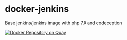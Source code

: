 # docker-jenkins
Base jenkins/jenkins image with php 7.0 and codeception

[![Docker Repository on Quay](https://quay.io/repository/opsway/ultima-jenkins/status "Docker Repository on Quay")](https://quay.io/repository/opsway/ultima-jenkins)
